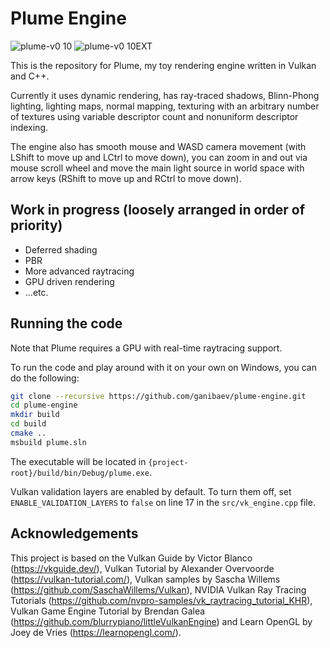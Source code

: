 # Plume Engine

![plume-v0 10](https://github.com/ganibaev/plume-engine/assets/55918604/f37b5b97-77fb-4d73-b6c8-6a0e5e068160)
![plume-v0 10EXT](https://github.com/ganibaev/plume-engine/assets/55918604/2192c076-3fdd-4f84-b065-a70ed89347eb)

This is the repository for Plume, my toy rendering engine written in Vulkan and C++.

Currently it uses dynamic rendering, has ray-traced shadows, Blinn-Phong lighting, lighting maps, normal mapping, texturing with an arbitrary number of textures using variable descriptor count and nonuniform descriptor indexing.

The engine also has smooth mouse and WASD camera movement (with LShift to move up and LCtrl to move down), you can zoom in and out via mouse scroll wheel and move the main light source in world space with arrow keys (RShift to move up and RCtrl to move down).

## Work in progress (loosely arranged in order of priority)

* Deferred shading
* PBR
* More advanced raytracing
* GPU driven rendering
* ...etc.

## Running the code

Note that Plume requires a GPU with real-time raytracing support.

To run the code and play around with it on your own on Windows, you can do the following:
```bash
git clone --recursive https://github.com/ganibaev/plume-engine.git
cd plume-engine
mkdir build
cd build
cmake ..
msbuild plume.sln
```
The executable will be located in `{project-root}/build/bin/Debug/plume.exe`.

Vulkan validation layers are enabled by default. To turn them off, set `ENABLE_VALIDATION_LAYERS` to `false` on line 17 in the `src/vk_engine.cpp` file.

## Acknowledgements

This project is based on the Vulkan Guide by Victor Blanco (https://vkguide.dev/), Vulkan Tutorial by Alexander Overvoorde (https://vulkan-tutorial.com/), Vulkan samples by Sascha Willems (https://github.com/SaschaWillems/Vulkan), NVIDIA Vulkan Ray Tracing Tutorials (https://github.com/nvpro-samples/vk_raytracing_tutorial_KHR), Vulkan Game Engine Tutorial by Brendan Galea (https://github.com/blurrypiano/littleVulkanEngine) and Learn OpenGL by Joey de Vries (https://learnopengl.com/).
